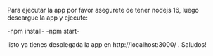 Para ejecutar la app por favor asegurete de tener nodejs 16, luego descargue la app y ejecute:


-npm install-
-npm start-

listo ya tienes desplegada la app en http://localhost:3000/ . Saludos!